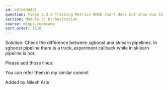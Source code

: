 ```yaml
---
id: b3fe59d431
question: Video 3.3.4 Training Metrics RMSE chart does not show due to the error: KeyError: ‘rmse_LinearRegression’
section: Module 3: Orchestration
course: mlops-zoomcamp
sort_order: 1510
---
```


Solution: Check the difference between xgboost and sklearn pipelines. In xgboost pipeline there is a track_experiment callback while in sklearn pipeline is not.

Please add those lines:

You can refer them in my similar commit

Added by Nilesh Arte

